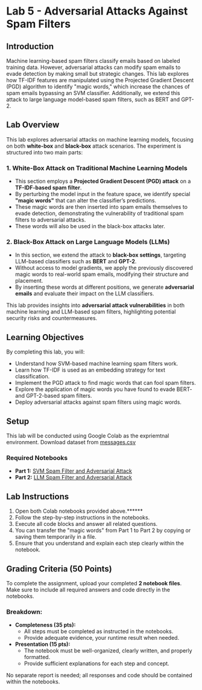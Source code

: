 # Lab 5 - Adversarial Attacks Against Spam Filters

## Introduction
Machine learning-based spam filters classify emails based on labeled training data. However, adversarial attacks can modify spam emails to evade detection by making small but strategic changes. This lab explores how TF-IDF features are manipulated using the Projected Gradient Descent (PGD) algorithm to identify "magic words," which increase the chances of spam emails bypassing an SVM classifier. Additionally, we extend this attack to large language model-based spam filters, such as BERT and GPT-2.

## Lab Overview  

This lab explores adversarial attacks on machine learning models, focusing on both **white-box** and **black-box** attack scenarios. The experiment is structured into two main parts:  

### 1. White-Box Attack on Traditional Machine Learning Models  
- This section employs a **Projected Gradient Descent (PGD) attack** on a **TF-IDF-based spam filter**.  
- By perturbing the model input in the feature space, we identify special **"magic words"** that can alter the classifier’s predictions.  
- These magic words are then inserted into spam emails themselves to evade detection, demonstrating the vulnerability of traditional spam filters to adversarial attacks.
- These words will also be used in the black-box attacks later. 

### 2. Black-Box Attack on Large Language Models (LLMs)  
- In this section, we extend the attack to **black-box settings**, targeting LLM-based classifiers such as **BERT** and **GPT-2**.  
- Without access to model gradients, we apply the previously discovered magic words to real-world spam emails, modifying their structure and placement.  
- By inserting these words at different positions, we generate **adversarial emails** and evaluate their impact on the LLM classifiers.  

This lab provides insights into **adversarial attack vulnerabilities** in both machine learning and LLM-based spam filters, highlighting potential security risks and countermeasures.  

## Learning Objectives
By completing this lab, you will:
- Understand how SVM-based machine learning spam filters work.
- Learn how TF-IDF is used as an embedding strategy for text classification.
- Implement the PGD attack to find magic words that can fool spam filters.
- Explore the application of magic words you have found to evade BERT- and GPT-2-based spam filters.
- Deploy adversarial attacks against spam filters using magic words.

## Setup
This lab will be conducted using Google Colab as the expriemtnal environment. Download dataset from [messages.csv](https://github.com/xyliatgithub/EN650654-2025/blob/492e90efef45f2d665280b40b44dad48e8626d4c/Adversarial_Attack/messages.csv)

### Required Notebooks
- **Part 1:** [SVM Spam Filter and Adversarial Attack](https://colab.research.google.com/drive/1_L8tAYfMG3Ah2gq4ozioLvPgfyA02DGe?usp=sharing) 
- **Part 2:** [LLM Spam Filter and Adversarial Attack](https://colab.research.google.com/drive/1Uuz2Qz9dsZzvTc1NuxElbhbqFFV_hsrk?usp=sharing)

## Lab Instructions
1. Open both Colab notebooks provided above.******
2. Follow the step-by-step instructions in the notebooks.
3. Execute all code blocks and answer all related questions.
4. You can transfer the "magic words" from Part 1 to Part 2 by copying or saving them temporarily in a file.
5. Ensure that you understand and explain each step clearly within the notebook.

## Grading Criteria (50 Points)
To complete the assignment, upload your completed **2 notebook files**. Make sure to include all required answers and code directly in the notebooks.

### Breakdown:
- **Completeness (35 pts):**
  - All steps must be completed as instructed in the notebooks.
  - Provide adequate evidence, your runtime result when needed.
- **Presentation (15 pts):**
  - The notebook must be well-organized, clearly written, and properly formatted.
  - Provide sufficient explanations for each step and concept.

No separate report is needed; all responses and code should be contained within the notebooks.

